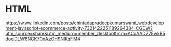 # HTML

https://www.linkedin.com/posts/chintadapradeepkumarswami_webdevelopment-javascript-ecommerce-activity-7321422251189264384-CGDW?utm_source=share&utm_medium=member_desktop&rcm=ACoAAD77EwkB5doeiDLW8NCK7OxAzOH9NlKqFM4

